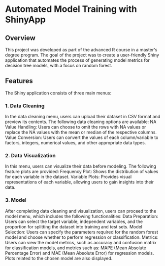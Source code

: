 # Automated Model Training with ShinyApp
## Overview
This project was developed as part of the advanced R course in a master's degree program. The goal of the project was to create a user-friendly Shiny application that automates the process of generating model metrics for decision tree models, with a focus on random forest.

## Features
The Shiny application consists of three main menus:

### 1. Data Cleaning
In the data cleaning menu, users can upload their dataset in CSV format and preview its contents. The following data cleaning options are available:
NA Value Handling: Users can choose to omit the rows with NA values or replace the NA values with the mean or median of the respective columns.
Value Conversion: Users can convert the values of each column/variable to factors, integers, numerical values, and other appropriate data types.

### 2. Data Visualization
In this menu, users can visualize their data before modeling. The following feature plots are provided:
Frequency Plot: Shows the distribution of values for each variable in the dataset.
Variable Plots: Provides visual representations of each variable, allowing users to gain insights into their data.

### 3. Model
After completing data cleaning and visualization, users can proceed to the model menu, which includes the following functionalities:
Data Preparation: Users can select the target variable, independent variables, and the proportion for splitting the dataset into training and test sets.
Model Selection: Users can specify the parameters required for the random forest model and choose whether to perform regression or classification.
Metrics: Users can view the model metrics, such as accuracy and confusion matrix for classification models, and metrics such as: MAPE (Mean Absolute Percentage Error) and MAE (Mean Absolute Error) for regression models. Plots related to the chosen model are also displayed.
